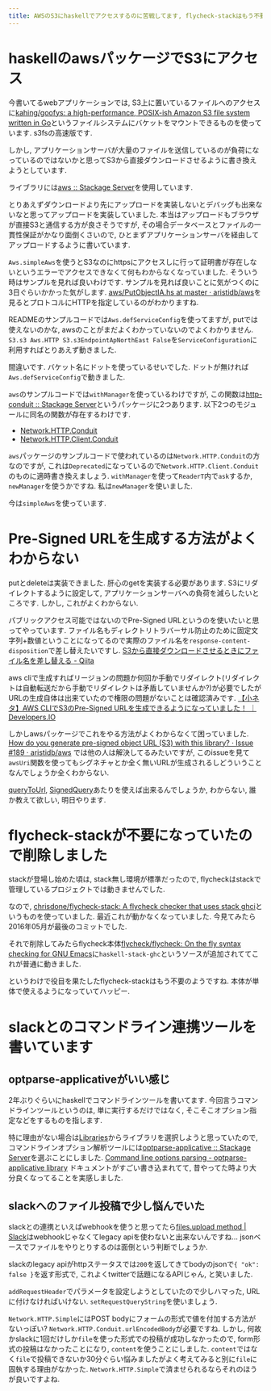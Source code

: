 ```yaml
---
title: AWSのS3にhaskellでアクセスするのに苦戦してます, flycheck-stackはもう不要になってました, optparse-applicativeがいい感じ
---
```


# haskellのawsパッケージでS3にアクセス

今書いてるwebアプリケーションでは,
S3上に置いているファイルへのアクセスに[kahing/goofys: a high-performance, POSIX-ish Amazon S3 file system written in Go](https://github.com/kahing/goofys/)というファイルシステムにバケットをマウントできるものを使っています.
s3fsの高速版です.

しかし,
アプリケーションサーバが大量のファイルを送信しているのが負荷になっているのではないかと思ってS3から直接ダウンロードさせるように書き換えようとしています.

ライブラリには[aws :: Stackage Server](https://www.stackage.org/package/aws)を使用しています.

とりあえずダウンロードより先にアップロードを実装しないとデバッグも出来ないなと思ってアップロードを実装していました.
本当はアップロードもブラウザが直接S3と通信する方が良さそうですが,
その場合データベースとファイルの一貫性保証がかなり面倒くさいので,
ひとまずアプリケーションサーバを経由してアップロードするように書いています.

`Aws.simpleAws`を使うとS3なのにhttpsにアクセスしに行って証明書が存在しないというエラーでアクセスできなくて何もわからなくなっていました.
そういう時はサンプルを見れば良いわけです.
サンプルを見れば良いことに気がつくのに3日ぐらいかかった気がします.
[aws/PutObjectIA.hs at master · aristidb/aws](https://github.com/aristidb/aws/blob/master/Examples/PutObjectIA.hs)を見るとプロトコルにHTTPを指定しているのがわかりますね.

READMEのサンプルコードでは`Aws.defServiceConfig`を使ってますが,
putでは使えないのかな,
awsのことがまだよくわかっていないのでよくわかりません.
`S3.s3 Aws.HTTP S3.s3EndpointApNorthEast False`を`ServiceConfiguration`に利用すればとりあえず動きました.

間違いです.
バケット名にドットを使っているせいでした.
ドットが無ければ`Aws.defServiceConfig`で動きました.

`aws`のサンプルコードでは`withManager`を使っているわけですが,
この関数は[http-conduit :: Stackage Server](https://www.stackage.org/package/http-conduit)というパッケージに2つあります.
以下2つのモジュールに同名の関数が存在するわけです.

* [Network.HTTP.Conduit](https://www.stackage.org/haddock/lts-9.2/http-conduit-2.2.3.2/Network-HTTP-Conduit.html#v:withManager)
* [Network.HTTP.Client.Conduit](https://www.stackage.org/haddock/lts-9.2/http-conduit-2.2.3.2/Network-HTTP-Client-Conduit.html#v:withManager)

`aws`パッケージのサンプルコードで使われているのは`Network.HTTP.Conduit`の方なのですが,
これは`Deprecated`になっているので`Network.HTTP.Client.Conduit`のものに適時書き換えましょう.
`withManager`を使って`ReaderT`内で`ask`するか,
`newManager`を使うかですね.
私は`newManager`を使いました.

今は`simpleAws`を使っています.

# Pre-Signed URLを生成する方法がよくわからない

putとdeleteは実装できました.
肝心のgetを実装する必要があります.
S3にリダイレクトするように設定して,
アプリケーションサーバへの負荷を減らしたいところです.
しかし,
これがよくわからない.

パブリックアクセス可能ではないのでPre-Signed URLというのを使いたいと思ってやっています.
ファイル名もディレクトリトラバーサル防止のために固定文字列+数値ということになってるので実際のファイル名を`response-content-disposition`で差し替えたいですし.
[S3から直接ダウンロードさせるときにファイル名を差し替える - Qiita](http://qiita.com/kitar/items/166896357f50f4fe0a95)

aws cliで生成すればリージョンの問題か何回か手動でリダイレクト(リダイレクトは自動転送だから手動でリダイレクトは矛盾していませんか?)が必要でしたがURLの生成自体は出来ていたので権限の問題がないことは確認済みです.
[【小ネタ】AWS CLIでS3のPre-Signed URLを生成できるようになっていました！ ｜ Developers.IO](http://dev.classmethod.jp/cloud/aws/generate-s3-pre-signed-url-by-aws-cli/)

しかしawsパッケージでこれをやる方法がよくわからなくて困っていました.
[How do you generate pre-signed object URL (S3) with this library? · Issue #189 · aristidb/aws](https://github.com/aristidb/aws/issues/189)
では他の人は解決してるみたいですが,
このissueを見て`awsUri`関数を使ってもシグネチャとか全く無いURLが生成されるしどういうことなんでしょうか全くわからない.

[queryToUrl](https://www.stackage.org/haddock/lts-9.2/aws-0.16/Aws-Core.html#v:queryToUri),
[SignedQuery](https://www.stackage.org/haddock/lts-9.2/aws-0.16/Aws-Core.html#t:SignedQuery)あたりを使えば出来るんでしょうか,
わからない,
誰か教えて欲しい,
明日やります.

# flycheck-stackが不要になっていたので削除しました

stackが登場し始めた頃は,
stack無し環境が標準だったので,
flycheckはstackで管理しているプロジェクトでは動きませんでした.

なので,
[chrisdone/flycheck-stack: A flycheck checker that uses stack ghci](https://github.com/chrisdone/flycheck-stack)というものを使っていました.
最近これが動かなくなっていました.
今見てみたら2016年05月が最後のコミットでした.

それで削除してみたらflycheck本体[flycheck/flycheck: On the fly syntax checking for GNU Emacs](https://github.com/flycheck/flycheck)に`haskell-stack-ghc`というソースが追加されててこれが普通に動きました.

というわけで役目を果たしたflycheck-stackはもう不要のようですね.
本体が単体で使えるようになっていてハッピー.

# slackとのコマンドライン連携ツールを書いています

## optparse-applicativeがいい感じ

2年ぶりぐらいにhaskellでコマンドラインツールを書いてます.
今回言うコマンドラインツールというのは,
単に実行するだけではなく,
そこそこオプション指定などをするものを指します.

特に理由がない場合は[Libraries](https://haskell-lang.org/libraries)からライブラリを選択しようと思っていたので,
コマンドラインオプション解析ツールには[optparse-applicative :: Stackage Server](https://www.stackage.org/package/optparse-applicative)を選ぶことにしました.
[Command line options parsing - optparse-applicative library](https://haskell-lang.org/library/optparse-applicative)
ドキュメントがすごい書き込まれてて,
昔やってた時より大分良くなってることを実感しました.

## slackへのファイル投稿で少し悩んでいた

slackとの連携といえばwebhookを使うと思ってたら[files.upload method | Slack](https://api.slack.com/methods/files.upload)はwebhookじゃなくてlegacy apiを使わないと出来ないんですね…
jsonベースでファイルをやりとりするのは面倒という判断でしょうか.

slackのlegacy apiがhttpステータスでは`200`を返してきてbodyのjsonで`{ "ok": false }`を返す形式で,
これよくtwitterで話題になるAPIじゃん,
と笑いました.

`addRequestHeader`でパラメータを設定しようとしていたので少しハマった,
URLに付けなければいけない.
`setRequestQueryString`を使いましょう.

`Network.HTTP.Simple`にはPOST bodyにフォームの形式で値を付加する方法がないっぽい?
`Network.HTTP.Conduit.urlEncodedBody`が必要ですね.
しかし,
何故かslackに1回だけしか`file`を使った形式での投稿が成功しなかったので,
form形式の投稿はなかったことになり,
`content`を使うことにしました.
`content`ではなく`file`で投稿できないか30分ぐらい悩みましたがよく考えてみると別に`file`に固執する理由がなかった.
`Network.HTTP.Simple`で済ませられるならそれのほうが良いですよね.
